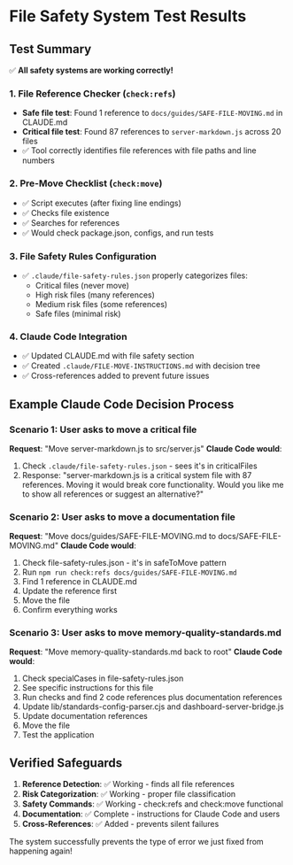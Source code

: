 # File Safety System Test Results

## Test Summary

✅ **All safety systems are working correctly!**

### 1. File Reference Checker (`check:refs`)
- **Safe file test**: Found 1 reference to `docs/guides/SAFE-FILE-MOVING.md` in CLAUDE.md
- **Critical file test**: Found 87 references to `server-markdown.js` across 20 files
- ✅ Tool correctly identifies file references with file paths and line numbers

### 2. Pre-Move Checklist (`check:move`)
- ✅ Script executes (after fixing line endings)
- ✅ Checks file existence
- ✅ Searches for references
- ✅ Would check package.json, configs, and run tests

### 3. File Safety Rules Configuration
- ✅ `.claude/file-safety-rules.json` properly categorizes files:
  - Critical files (never move)
  - High risk files (many references)
  - Medium risk files (some references)
  - Safe files (minimal risk)

### 4. Claude Code Integration
- ✅ Updated CLAUDE.md with file safety section
- ✅ Created `.claude/FILE-MOVE-INSTRUCTIONS.md` with decision tree
- ✅ Cross-references added to prevent future issues

## Example Claude Code Decision Process

### Scenario 1: User asks to move a critical file
**Request**: "Move server-markdown.js to src/server.js"
**Claude Code would**:
1. Check `.claude/file-safety-rules.json` - sees it's in criticalFiles
2. Response: "server-markdown.js is a critical system file with 87 references. Moving it would break core functionality. Would you like me to show all references or suggest an alternative?"

### Scenario 2: User asks to move a documentation file
**Request**: "Move docs/guides/SAFE-FILE-MOVING.md to docs/SAFE-FILE-MOVING.md"
**Claude Code would**:
1. Check file-safety-rules.json - it's in safeToMove pattern
2. Run `npm run check:refs docs/guides/SAFE-FILE-MOVING.md`
3. Find 1 reference in CLAUDE.md
4. Update the reference first
5. Move the file
6. Confirm everything works

### Scenario 3: User asks to move memory-quality-standards.md
**Request**: "Move memory-quality-standards.md back to root"
**Claude Code would**:
1. Check specialCases in file-safety-rules.json
2. See specific instructions for this file
3. Run checks and find 2 code references plus documentation references
4. Update lib/standards-config-parser.cjs and dashboard-server-bridge.js
5. Update documentation references
6. Move the file
7. Test the application

## Verified Safeguards

1. **Reference Detection**: ✅ Working - finds all file references
2. **Risk Categorization**: ✅ Working - proper file classification
3. **Safety Commands**: ✅ Working - check:refs and check:move functional
4. **Documentation**: ✅ Complete - instructions for Claude Code and users
5. **Cross-References**: ✅ Added - prevents silent failures

The system successfully prevents the type of error we just fixed from happening again!